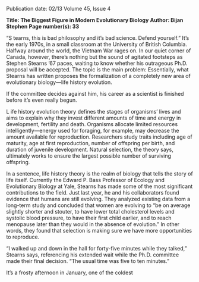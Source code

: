 Publication date: 02/13
Volume 45, Issue 4

**Title: The Biggest Figure in Modern Evolutionary Biology**
**Author: Bijan Stephen**
**Page number(s): 33**

“S
tearns, this is bad philosophy and it’s bad 
science. Defend yourself.” 
It’s the early 1970s, in a small classroom 
at the University of British Columbia. Halfway around 
the world, the Vietnam War rages on. In our quiet corner 
of Canada, however, there’s nothing but the sound of 
agitated footsteps as Stephen Stearns ’67 paces, waiting 
to know whether his outrageous Ph.D. proposal will be 
accepted. The topic is the main problem: Essentially, 
what Stearns has written proposes the formalization 
of a completely new area of evolutionary biology—life 
history evolution.


If the committee decides against him, his career as a 
scientist is finished before it’s even really begun.


L
ife history evolution theory defines the stages of 
organisms’ lives and aims to explain why they invest 
different amounts of time and energy in development, 
fertility and death. Organisms allocate limited resources 
intelligently—energy used for foraging, for example, 
may decrease the amount available for reproduction. 
Researchers study traits including age of maturity, 
age at first reproduction, number of offspring per birth, 
and duration of juvenile development. Natural selection, 
the theory says, ultimately works to ensure the largest 
possible number of surviving offspring.


In a sentence, life history theory is the realm of 
biology that tells the story of life itself. 
Currently the Edward P. Bass Professor of Ecology 
and Evolutionary Biology at Yale, Stearns has made 
some of the most significant contributions to the field. 
Just last year, he and his collaborators found evidence 
that humans are still evolving. They analyzed existing 
data from a long-term study and concluded that women 
are evolving to “be on average slightly shorter and 
stouter, to have lower total cholesterol levels and systolic 
blood pressure, to have their first child earlier, and to 
reach menopause later than they would in the absence 
of evolution.” In other words, they found that selection 
is making sure we have more opportunities to reproduce.


“I walked up and down in the hall for forty-five 
minutes while they talked,” Stearns says, referencing his 
extended wait while the Ph.D. committee made their 
final decision. “The usual time was five to ten minutes.”


It’s a frosty afternoon in January, one of the coldest